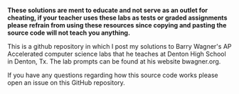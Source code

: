**These solutions are ment to educate and not serve as an outlet for cheating, if your teacher uses these labs as tests or graded assignments please refrain from using these resources since copying and pasting the source code will not teach you anything.**

This is a github repository in which I post my solutions to Barry Wagner's AP Accelerated computer science labs that he teaches at Denton High School in Denton, Tx. The lab prompts can be found at his website bwagner.org. 

If you have any questions regarding how this source code works please open an issue on this GitHub repository.

